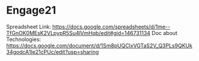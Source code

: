 # Engage21

Spreadsheet Link: https://docs.google.com/spreadsheets/d/1me--TfGnOK0MEsK2VLpypR5Su4lVmHqb/edit#gid=146731134
Doc about Technologies: https://docs.google.com/document/d/1Sm8pUQClxVGTaS2V_Q3PLs9QKUk34godcA1Ie21cPUc/edit?usp=sharing
